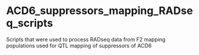 # ACD6_suppressors_mapping_RADseq_scripts
Scripts that were used to process RADseq data from F2 mapping populations used for QTL mapping of suppressors of ACD6
